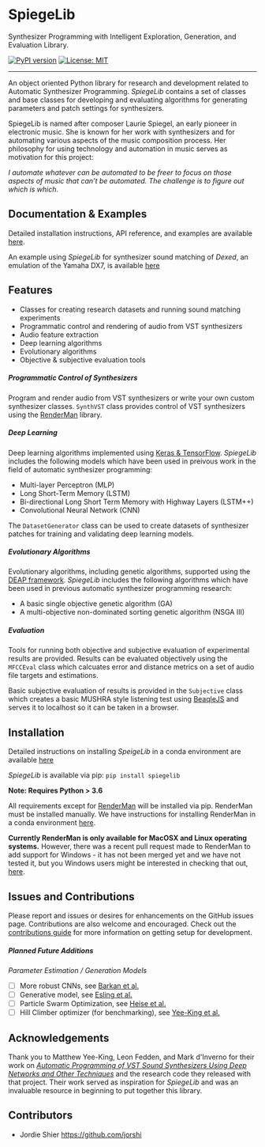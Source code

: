 

# SpiegeLib

Synthesizer Programming with Intelligent Exploration, Generation, and Evaluation Library.

[![PyPI version](https://badge.fury.io/py/spiegelib.svg)](https://badge.fury.io/py/spiegelib)
[![License: MIT](https://img.shields.io/badge/License-MIT-yellow.svg)](https://opensource.org/licenses/MIT)

---

An object oriented Python library for research and development related to Automatic Synthesizer Programming. *SpiegeLib* contains a set of classes and base classes for developing and evaluating algorithms for generating parameters and patch settings for synthesizers.

SpiegeLib is named after composer Laurie Spiegel, an early pioneer in electronic music. She is known for her work with synthesizers and for automating various aspects of the music composition process. Her philosophy for using technology and automation in music serves as motivation for this project:

*I automate whatever can be automated to be freer to focus on those aspects of music that can’t be automated. The challenge is to figure out which is which.*

## Documentation & Examples

Detailed installation instructions, API reference, and examples are available [here](https://spiegelib.github.io/spiegelib/).

An example using *SpiegeLib* for synthesizer sound matching of *Dexed*, an emulation of the Yamaha DX7, is available [here](https://spiegelib.github.io/spiegelib/examples/fm_sound_match.html)

## Features

- Classes for creating research datasets and running sound matching experiments
- Programmatic control and rendering of audio from VST synthesizers
- Audio feature extraction
- Deep learning algorithms
- Evolutionary algorithms 
- Objective & subjective evaluation tools

##### Programmatic Control of Synthesizers

Program and render audio from VST synthesizers or write your own custom synthesizer classes. ``SynthVST`` class provides control of VST synthesizers using the [RenderMan](https://github.com/fedden/RenderMan) library.

##### Deep Learning

Deep learning algorithms implemented using [Keras & TensorFlow](https://www.tensorflow.org/). *SpiegeLib* includes the following models which have been used in preivous work in the field of automatic synthesizer programming:

- Multi-layer Perceptron (MLP)
- Long Short-Term Memory (LSTM)
- Bi-directional Long Short Term Memory with Highway Layers (LSTM++)
- Convolutional Neural Network (CNN)

The ``DatasetGenerator`` class can be used to create datasets of synthesizer patches for training and validating deep learning models.

##### Evolutionary Algorithms

Evolutionary algorithms, including genetic algorithms, supported using the [DEAP framework](https://github.com/DEAP/deap). *SpiegeLib* includes the following algorithms which have been used in previous automatic synthesizer programming research:

- A basic single objective genetic algorithm (GA)
- A multi-objective non-dominated sorting genetic algorithm (NSGA III)

##### Evaluation

Tools for running both objective and subjective evaluation of experimental results are provided. Results can be evaluated objectively using the ``MFCCEval`` class which calcuates error and distance metrics on a set of audio file targets and estimations.

Basic subjective evaluation of results is provided in the ``Subjective`` class which creates a basic MUSHRA style listening test using [BeaqleJS](https://github.com/HSU-ANT/beaqlejs) and serves it to localhost so it can be taken in a browser.

## Installation

Detailed instructions on installing *SpeigeLib* in a conda environment are available [here](https://spiegelib.github.io/spiegelib/getting_started/installation.html)

*SpiegeLib* is available via pip:
`pip install spiegelib`

**Note: Requires Python > 3.6**

All requirements except for [RenderMan](https://github.com/fedden/RenderMan) will be installed via pip. RenderMan must be installed manually. We have instructions for installing RenderMan in a conda environment [here](https://spiegelib.github.io/spiegelib/getting_started/installation.html#installing-renderman-in-an-anaconda-environment).

**Currently RenderMan is only available for MacOSX and Linux operating systems.** However, there was a recent pull request made to RenderMan to add support for Windows - it has not been merged yet and we have not tested it, but you Windows users might be interested in checking that out, [here](https://github.com/DBraun/RenderMan/tree/windows).

## Issues and Contributions

Please report and issues or desires for enhancements on the GitHub issues page. Contributions are also welcome and encouraged. Check out the [contributions guide](https://spiegelib.github.io/spiegelib/contributing.html) for more information on getting setup for development.

##### Planned Future Additions

*Parameter Estimation / Generation Models*
- [ ] More robust CNNs, see [Barkan et al.](https://ieeexplore.ieee.org/abstract/document/8854832?casa_token=7_TqusED43UAAAAA:UFEPg_f7LxWyRa-oTezaA2YW8tgxQpZ9WtBArJdPRcelynwFsO4wkWTAtRs5zoZL5lLjBWIumTY)
- [ ] Generative model, see [Esling et al.](https://www.mdpi.com/2076-3417/10/1/302)
- [ ] Particle Swarm Optimization, see [Heise et al.](http://www.aes.org/e-lib/online/browse.cfm?elib=15053)
- [ ] Hill Climber optimizer (for benchmarking), see [Yee-King et al.](https://ieeexplore.ieee.org/abstract/document/8323327?casa_token=795OBbWb74QAAAAA:iXxMiGgAJ32MMWYpRlqPy0xvAxwztedvv3sZpaJZ9t-O9-nNJmtTteiEjhtB2h0CQ6S8mHhFbII)

## Acknowledgements

Thank you to Matthew Yee-King, Leon Fedden, and Mark d'Inverno for their work on [*Automatic Programming of VST Sound Synthesizers Using Deep Networks and Other Techniques*](https://ieeexplore.ieee.org/abstract/document/8323327?casa_token=795OBbWb74QAAAAA:iXxMiGgAJ32MMWYpRlqPy0xvAxwztedvv3sZpaJZ9t-O9-nNJmtTteiEjhtB2h0CQ6S8mHhFbII) and the research code they released with that project. Their work served as inspiration for *SpiegeLib* and was an invaluable resource in beginning to put together this library.

## Contributors

 - Jordie Shier https://github.com/jorshi
